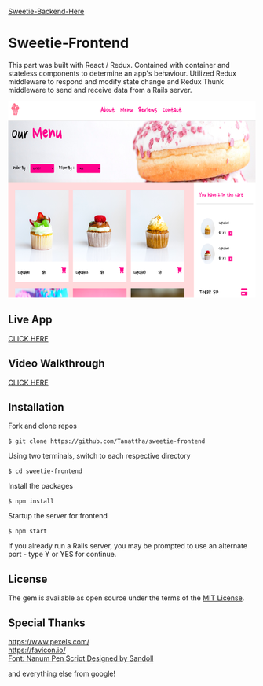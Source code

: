 [Sweetie-Backend-Here](https://github.com/Tanattha/sweetie-backend)

# Sweetie-Frontend

This part was built with React / Redux. Contained with container and stateless components to determine an app's behaviour. Utilized Redux middleware to respond and modify state change and Redux Thunk middleware to send and receive data from a Rails server. 

<img src="./public/img/example.png" width="700" height="400" />

## Live App

[CLICK HERE](https://sweetie-frontend.herokuapp.com/)

## Video Walkthrough

[CLICK HERE](https://youtu.be/MyaKC1odjns)

## Installation

Fork and clone repos

    $ git clone https://github.com/Tanattha/sweetie-frontend

Using two terminals, switch to each respective directory

    $ cd sweetie-frontend

Install the packages

    $ npm install

Startup the server for frontend

    $ npm start

If you already run a Rails server, you may be prompted to use an alternate port - type Y or YES for continue.

## License

The gem is available as open source under the terms of the [MIT License](https://opensource.org/licenses/MIT).


## Special Thanks

https://www.pexels.com/<br />
https://favicon.io/<br />
[Font: Nanum Pen Script Designed by Sandoll](https://fonts.google.com/specimen/Nanum+Pen+Script)

and everything else from google!

